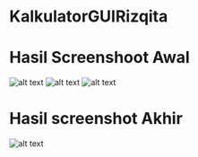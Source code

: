 # KalkulatorGUIRizqita
# Hasil Screenshoot Awal
![alt text](https://github.com/Rizqitatarishauliaxrpl5/KalkulatorGUIRizqita/blob/master/foto2.png?raw=true)
![alt text](https://github.com/Rizqitatarishauliaxrpl5/KalkulatorGUIRizqita/blob/master/foto3.png)
![alt text](https://github.com/Rizqitatarishauliaxrpl5/KalkulatorGUIRizqita/blob/master/foto4.png)
# Hasil screenshot Akhir
![alt text](https://github.com/Rizqitatarishauliaxrpl5/KalkulatorGUIRizqita/blob/master/foto5.png)
